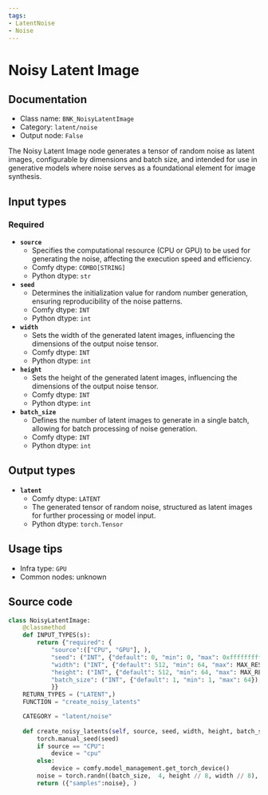 ```yaml
---
tags:
- LatentNoise
- Noise
---
```


# Noisy Latent Image
## Documentation
- Class name: `BNK_NoisyLatentImage`
- Category: `latent/noise`
- Output node: `False`

The Noisy Latent Image node generates a tensor of random noise as latent images, configurable by dimensions and batch size, and intended for use in generative models where noise serves as a foundational element for image synthesis.
## Input types
### Required
- **`source`**
    - Specifies the computational resource (CPU or GPU) to be used for generating the noise, affecting the execution speed and efficiency.
    - Comfy dtype: `COMBO[STRING]`
    - Python dtype: `str`
- **`seed`**
    - Determines the initialization value for random number generation, ensuring reproducibility of the noise patterns.
    - Comfy dtype: `INT`
    - Python dtype: `int`
- **`width`**
    - Sets the width of the generated latent images, influencing the dimensions of the output noise tensor.
    - Comfy dtype: `INT`
    - Python dtype: `int`
- **`height`**
    - Sets the height of the generated latent images, influencing the dimensions of the output noise tensor.
    - Comfy dtype: `INT`
    - Python dtype: `int`
- **`batch_size`**
    - Defines the number of latent images to generate in a single batch, allowing for batch processing of noise generation.
    - Comfy dtype: `INT`
    - Python dtype: `int`
## Output types
- **`latent`**
    - Comfy dtype: `LATENT`
    - The generated tensor of random noise, structured as latent images for further processing or model input.
    - Python dtype: `torch.Tensor`
## Usage tips
- Infra type: `GPU`
- Common nodes: unknown


## Source code
```python
class NoisyLatentImage:
    @classmethod
    def INPUT_TYPES(s):
        return {"required": {
            "source":(["CPU", "GPU"], ),
            "seed": ("INT", {"default": 0, "min": 0, "max": 0xffffffffffffffff}),
            "width": ("INT", {"default": 512, "min": 64, "max": MAX_RESOLUTION, "step": 8}),
            "height": ("INT", {"default": 512, "min": 64, "max": MAX_RESOLUTION, "step": 8}),
            "batch_size": ("INT", {"default": 1, "min": 1, "max": 64}),
            }}
    RETURN_TYPES = ("LATENT",)
    FUNCTION = "create_noisy_latents"

    CATEGORY = "latent/noise"
        
    def create_noisy_latents(self, source, seed, width, height, batch_size):
        torch.manual_seed(seed)
        if source == "CPU":
            device = "cpu"
        else:
            device = comfy.model_management.get_torch_device()
        noise = torch.randn((batch_size,  4, height // 8, width // 8), dtype=torch.float32, device=device).cpu()
        return ({"samples":noise}, )

```
